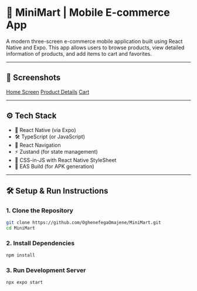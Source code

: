 # 🛒 MiniMart | Mobile E-commerce App

A modern three-screen e-commerce mobile application built using React Native and Expo. This app allows users to browse products, view detailed information of products, and add items to cart and favorites.

---

## 📱 Screenshots

[Home Screen](./screenshots/home.png) 
[Product Details](./screenshots/product-details.png)
[Cart](./screenshots/cart.png) 

---

## ⚙️ Tech Stack

- 📱 React Native (via Expo)
- 🛠️ TypeScript (or JavaScript)
- 🧭 React Navigation
- ⚡ Zustand (for state management)
- 🧱 CSS-in-JS with React Native StyleSheet
- 🚀 EAS Build (for APK generation)

---

## 🛠 Setup & Run Instructions

### 1. Clone the Repository

```bash
git clone https://github.com/OghenefegaOmajene/MiniMart.git
cd MiniMart

```
### 2. Install Dependencies

```bash
npm install

```
### 3. Run Development Server

```bash
npx expo start

